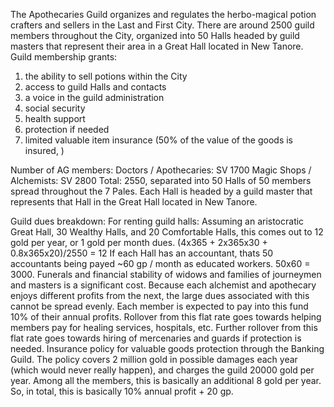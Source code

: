 
The Apothecaries Guild organizes and regulates the herbo-magical potion crafters and sellers in the Last and First City. There are around 2500 guild members throughout the City, organized into 50 Halls headed by guild masters that represent their area in a Great Hall located in New Tanore.
Guild membership grants:
1. the ability to sell potions within the City
2. access to guild Halls and contacts
3. a voice in the guild administration
4. social security
5. health support
6. protection if needed
7. limited valuable item insurance (50% of the value of the goods is insured, )




Number of AG members:
Doctors / Apothecaries: SV 1700
Magic Shops / Alchemists: SV 2800
Total: 2550, separated into 50 Halls of 50 members spread throughout the 7 Pales.
Each Hall is headed by a guild master that represents that Hall in the Great Hall located in New Tanore.

Guild dues breakdown:
For renting guild halls:
Assuming an aristocratic Great Hall, 30 Wealthy Halls, and 20 Comfortable Halls, this comes out to 12 gold per year, or 1 gold per month dues.
(4x365 + 2x365x30 + 0.8x365x20)/2550 = 12
If each Hall has an accountant, thats 50 accountants being payed ~60 gp / month as educated workers. 50x60 = 3000.
Funerals and financial stability of widows and families of journeymen and masters is a significant cost. Because each alchemist and apothecary enjoys different profits from the next, the large dues associated with this cannot be spread evenly. Each member is expected to pay into this fund 10% of their annual profits.
Rollover from this flat rate goes towards helping members pay for healing services, hospitals, etc.
Further rollover from this flat rate goes towards hiring of mercenaries and guards if protection is needed.
Insurance policy for valuable goods protection through the Banking Guild. The policy covers 2 million gold in possible damages each year (which would never really happen), and charges the guild 20000 gold per year. Among all the members, this is basically an additional 8 gold per year.
So, in total, this is basically 10% annual profit + 20 gp.